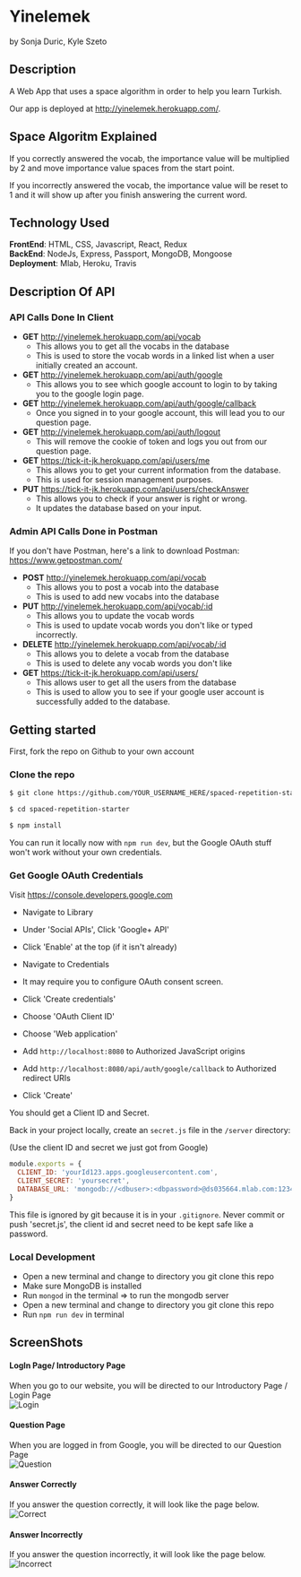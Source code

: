 # Yinelemek
by Sonja Duric, Kyle Szeto <br/>

## Description
A Web App that uses a space algorithm in order to help you learn Turkish. 

Our app is deployed at http://yinelemek.herokuapp.com/.

## Space Algoritm Explained
If you correctly answered the vocab, the importance value will be multiplied by 2 and move importance value spaces from the start point.

If you incorrectly answered the vocab, the importance value will be reset to 1 and it will show up after you finish answering the current word.

## Technology Used
**FrontEnd**: HTML, CSS, Javascript, React, Redux  </br>
**BackEnd**: NodeJs, Express, Passport, MongoDB, Mongoose </br>
**Deployment**: Mlab, Heroku, Travis </br>

## Description Of API
### API Calls Done In Client
* **GET** http://yinelemek.herokuapp.com/api/vocab 
  * This allows you to get all the vocabs in the database 
  * This is used to store the vocab words in a linked list when a user initially created an account.
* **GET** http://yinelemek.herokuapp.com/api/auth/google  
  * This allows you to see which google account to login to by taking you to the google login page. 
* **GET** http://yinelemek.herokuapp.com/api/auth/google/callback
  * Once you signed in to your google account, this will lead you to our question page. 
* **GET** http://yinelemek.herokuapp.com/api/auth/logout 
  * This will remove the cookie of token and logs you out from our question page.
* **GET** https://tick-it-jk.herokuapp.com/api/users/me 
  * This allows you to get your current information from the database. 
  * This is used for session management purposes. 
* **PUT** https://tick-it-jk.herokuapp.com/api/users/checkAnswer 
  * This allows you to check if your answer is right or wrong.
  * It updates the database based on your input.

### Admin API Calls Done in Postman
If you don't have Postman, here's a link to download Postman: https://www.getpostman.com/

* **POST** http://yinelemek.herokuapp.com/api/vocab  
  * This allows you to post a vocab into the database 
  * This is used to add new vocabs into the database
* **PUT** http://yinelemek.herokuapp.com/api/vocab/:id
  * This allows you to update the vocab words
  * This is used to update vocab words you don't like or typed incorrectly.
* **DELETE** http://yinelemek.herokuapp.com/api/vocab/:id
  * This allows you to delete a vocab from the database 
  * This is used to delete any vocab words you don't like  
* **GET** https://tick-it-jk.herokuapp.com/api/users/ 
  * This allows user to get all the users from the database
  * This is used to allow you to see if your google user account is successfully added to the database.

## Getting started

First, fork the repo on Github to your own account

### Clone the repo

```sh
$ git clone https://github.com/YOUR_USERNAME_HERE/spaced-repetition-starter
```

```sh
$ cd spaced-repetition-starter
```

```sh
$ npm install
```

You can run it locally now with `npm run dev`, but the Google OAuth stuff won't work without your own credentials.

### Get Google OAuth Credentials

Visit https://console.developers.google.com

* Navigate to Library 
* Under 'Social APIs', Click 'Google+ API'
* Click 'Enable' at the top (if it isn't already)


* Navigate to Credentials
* It may require you to configure OAuth consent screen.
* Click 'Create credentials'
* Choose 'OAuth Client ID'
* Choose 'Web application'
* Add `http://localhost:8080` to Authorized JavaScript origins
* Add `http://localhost:8080/api/auth/google/callback` to Authorized redirect URIs
* Click 'Create'

You should get a Client ID and Secret.

Back in your project locally, create an `secret.js` file in the `/server` directory:

(Use the client ID and secret we just got from Google)

```js
module.exports = {
  CLIENT_ID: 'yourId123.apps.googleusercontent.com',
  CLIENT_SECRET: 'yoursecret',
  DATABASE_URL: 'mongodb://<dbuser>:<dbpassword>@ds035664.mlab.com:12345/example'
}
```

This file is ignored by git because it is in your `.gitignore`. Never commit or push 'secret.js', the client id and secret need to be kept safe like a password.

### Local Development
* Open a new terminal and change to directory you git clone this repo
* Make sure MongoDB is installed 
* Run `mongod` in the terminal => to run the mongodb server
* Open a new terminal and change to directory you git clone this repo
* Run `npm run dev` in terminal

## ScreenShots
#### LogIn Page/ Introductory Page
When you go to our website, you will be directed to our Introductory Page / Login Page </br>
![Login](README_images/home.png "Login Page") </br>

#### Question Page
When you are logged in from Google, you will be directed to our Question Page </br>
![Question](README_images/question.png "Question Page") </br>

#### Answer Correctly
If you answer the question correctly, it will look like the page below. </br>
![Correct](README_images/correct.png "Correct Page") </br>

#### Answer Incorrectly
If you answer the question incorrectly, it will look like the page below. </br>
![Incorrect](README_images/incorrect.png "Incorrect Page") </br>